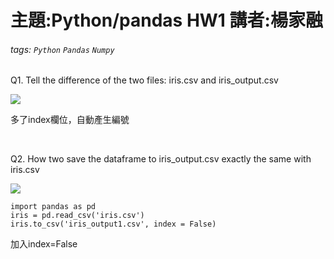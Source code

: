 # 主題:Python/pandas HW1 講者:楊家融
###### tags: `Python` `Pandas` `Numpy`

Q1. Tell the difference of the two files: iris.csv and iris_output.csv

![](https://i.imgur.com/vP7Hvgp.png)



多了index欄位，自動產生編號

<br>

Q2. How two save the dataframe to iris_output.csv exactly the same with iris.csv

![](https://i.imgur.com/7mzL4dg.png)



```
import pandas as pd
iris = pd.read_csv('iris.csv')
iris.to_csv('iris_output1.csv', index = False)
```
加入index=False